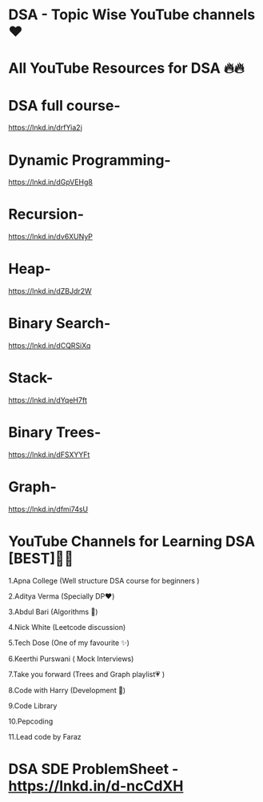 # DSA - Topic Wise YouTube channels ❤️

# All YouTube Resources for DSA 🔥🔥

# DSA full course-
https://lnkd.in/drfYia2j
# Dynamic Programming-
https://lnkd.in/dGpVEHg8
# Recursion-
https://lnkd.in/dv6XUNyP
# Heap-
https://lnkd.in/dZBJdr2W
# Binary Search-
https://lnkd.in/dCQRSiXq
# Stack-
https://lnkd.in/dYqeH7ft
# Binary Trees-
https://lnkd.in/dFSXYYFt
# Graph-
https://lnkd.in/dfmi74sU

# YouTube Channels for Learning DSA [BEST]💯💯

1.Apna College (Well structure DSA course for beginners )

2.Aditya Verma (Specially DP❤️)

3.Abdul Bari (Algorithms 💯)

4.Nick White (Leetcode discussion)

5.Tech Dose (One of my favourite ✨)

6.Keerthi Purswani ( Mock Interviews)

7.Take you forward (Trees and Graph playlist💗 )

8.Code with Harry (Development 💯)

9.Code Library

10.Pepcoding

11.Lead code by Faraz

# DSA SDE ProblemSheet - https://lnkd.in/d-ncCdXH
